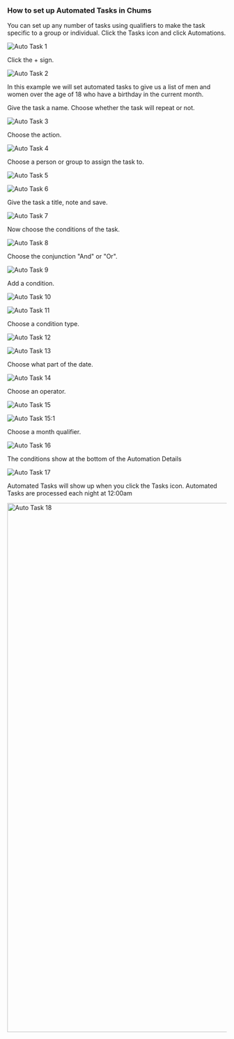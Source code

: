 ### How to set up Automated Tasks in Chums ###

You can set up any number of tasks using qualifiers to make the task specific to a group or individual. Click the Tasks icon and click Automations.

![Auto Task 1](https://github.com/LiveChurchSolutions/ChurchAppsSupport/assets/127863068/55f0cbde-3f6a-4b3f-9022-58f38e6b9b54)

Click the + sign.

![Auto Task 2](https://github.com/LiveChurchSolutions/ChurchAppsSupport/assets/127863068/d556f2b4-08ec-4d64-96df-45bd3c99e578)

In this example we will set automated tasks to give us a list of men and women over the age of 18 who have a birthday in the current month.

Give the task a name. Choose whether the task will repeat or not.

![Auto Task 3](https://github.com/LiveChurchSolutions/ChurchAppsSupport/assets/127863068/bbf1ea35-30d9-42c6-8d6f-b104ef9b1ec9)

Choose the action.

![Auto Task 4](https://github.com/LiveChurchSolutions/ChurchAppsSupport/assets/127863068/d32fe282-7d50-4aac-879a-d4fef1e89727)

Choose a person or group to assign the task to.

![Auto Task 5](https://github.com/LiveChurchSolutions/ChurchAppsSupport/assets/127863068/61626f6c-caa0-4587-9144-8cebb71c8bda)

![Auto Task 6](https://github.com/LiveChurchSolutions/ChurchAppsSupport/assets/127863068/3ca35a5a-ae21-42ab-a243-36c27c736c2c)

Give the task a title, note and save.

![Auto Task 7](https://github.com/LiveChurchSolutions/ChurchAppsSupport/assets/127863068/a189d70a-7647-4e3e-8b2e-cabd7a488d1b)

Now choose the conditions of the task.

![Auto Task 8](https://github.com/LiveChurchSolutions/ChurchAppsSupport/assets/127863068/077c62fb-0728-4cb9-93b5-87893adbf08c)

Choose the conjunction "And" or "Or".

![Auto Task 9](https://github.com/LiveChurchSolutions/ChurchAppsSupport/assets/127863068/b5a2db38-df4e-473f-b152-d9902edd2950)

Add a condition.

![Auto Task 10](https://github.com/LiveChurchSolutions/ChurchAppsSupport/assets/127863068/f8c9e2a3-0c09-421d-9a4d-91eed7052df3)

![Auto Task 11](https://github.com/LiveChurchSolutions/ChurchAppsSupport/assets/127863068/97988b05-0cc3-4ae9-8adb-02ce9b4a3ad1)

Choose a condition type.

![Auto Task 12](https://github.com/LiveChurchSolutions/ChurchAppsSupport/assets/127863068/3ccf16d5-0551-49bd-8bef-858a1a24a5d7)

![Auto Task 13](https://github.com/LiveChurchSolutions/ChurchAppsSupport/assets/127863068/38790cae-bdf9-48ca-acc4-a3a1bef8ec9f)

Choose what part of the date.

![Auto Task 14](https://github.com/LiveChurchSolutions/ChurchAppsSupport/assets/127863068/0e0a1d2c-6ad8-4842-af20-7eaeb47aa4aa)

Choose an operator.

![Auto Task 15](https://github.com/LiveChurchSolutions/ChurchAppsSupport/assets/127863068/8b96d8c4-922a-420a-ae58-5addc1fd6902)

![Auto Task 15:1](https://github.com/LiveChurchSolutions/ChurchAppsSupport/assets/127863068/2ae1c2ca-acca-4abb-a27a-1868ce2e2293)

Choose a month qualifier.

![Auto Task 16](https://github.com/LiveChurchSolutions/ChurchAppsSupport/assets/127863068/2cb3d8fc-7e71-4893-8518-d345f2b66bcf)

The conditions show at the bottom of the Automation Details 

![Auto Task 17](https://github.com/LiveChurchSolutions/ChurchAppsSupport/assets/127863068/eaa3e2d1-a432-4b45-b545-c11dfaf3407c)

Automated Tasks will show up when you click the Tasks icon. Automated Tasks are processed each night at 12:00am

<img width="1215" alt="Auto Task 18" src="https://github.com/LiveChurchSolutions/ChurchAppsSupport/assets/127863068/ddb475d2-eced-4eab-a3dd-10ba59d7bdac">
